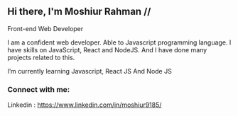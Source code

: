 ## Hi there, I'm Moshiur Rahman // 
Front-end Web Developer

I am a confident web developer. Able to Javascript programming language. I have	skills on JavaScript, React and NodeJS. And I have done many projects related to this.

 I’m currently learning Javascript, React JS And Node JS
 
 ### Connect with me:
 Linkedin : https://www.linkedin.com/in/moshiur9185/
